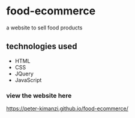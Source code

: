 # food-ecommerce
a website to sell food products

## technologies used
* HTML
* CSS
* JQuery
* JavaScript

### view the website here  

https://peter-kimanzi.github.io/food-ecommerce/
